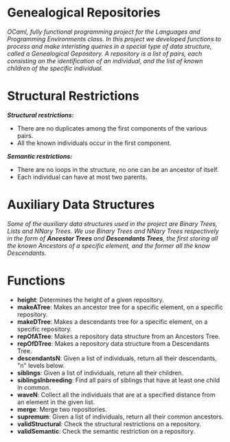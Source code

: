 # Genealogical Repositories

*OCaml, fully functional programming project for the Languages and Programming Environments class.*
*In this project we developed functions to process and make interisting queries in a special type*
*of data structure, called a Genealogical Gepository.*
*A repository is a 	list of pairs, each consisting on the identification of an individual, 
and the list of known children of the specific individual.*

# Structural Restrictions

_**Structural restrictions:**_
 * There are no duplicates among the first components of the various pairs.
 * All the known individuals occur in the first component.

_**Semantic restrictions:**_
 * There are no loops in the structure, no one can be an ancestor of itself.
 * Each individual can have at most two parents.

# Auxiliary Data Structures

*Some of the auxiliary data structures used in the project are Binary Trees, Lists and NNary Trees.*
_We use Binary Trees and NNary Trees respectively in the form of **Ancestor Trees** and **Descendants Trees**, the first storing
all the known Ancestors of a specific element, and the former all the know Descendants._

# Functions

- **height**: Determines the height of a given repository.
- **makeATree**: Makes an ancestor tree for a specific element, on a specific repository.
- **makeDTree**: Makes a descendants tree for a specific element, on a specific repository.
- **repOfATree**: Makes a repository data structure from an Ancestors Tree.
- **repOfDTree**: Makes a repository data structure from a Descendants Tree.
- **descendantsN**: Given a list of individuals, return all their descendants, "n" levels below.
- **siblings**: Given a list of individuals, return all their children.
- **siblingsInbreeding**: Find all pairs of siblings that have at least one child in common.
- **waveN**: Collect all the individuals that are at a specified distance from an element in the given list.
- **merge**: Merge two repositories.
- **supremum**: Given a list of individuals, return all their common ancestors.
- **validStructural**: Check the structural restrictions on a repository.
- **validSemantic**: Check the semantic restriction on a repository.
